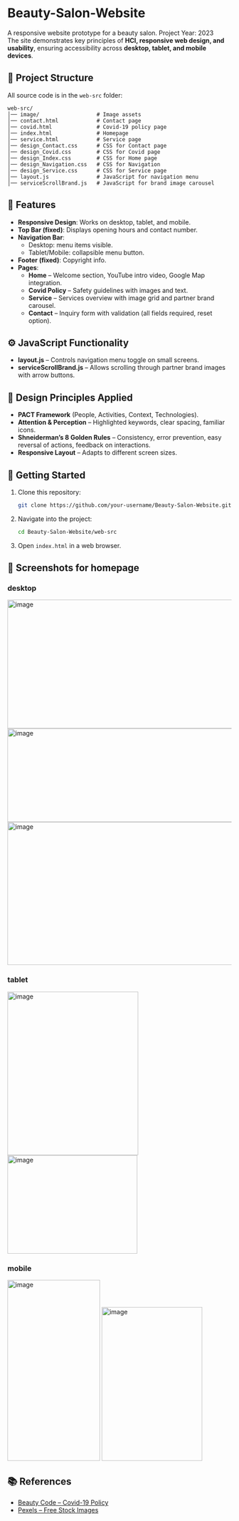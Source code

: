 # Beauty-Salon-Website
A responsive website prototype for a beauty salon. Project Year: 2023 <br>
The site demonstrates key principles of **HCI, responsive web design, and usability**, ensuring accessibility across **desktop, tablet, and mobile devices**.  

## 📂 Project Structure  
All source code is in the `web-src` folder:  
```
web-src/
│── image/                  # Image assets
│── contact.html            # Contact page
│── covid.html              # Covid-19 policy page
│── index.html              # Homepage
│── service.html            # Service page
│── design_Contact.css      # CSS for Contact page
│── design_Covid.css        # CSS for Covid page
│── design_Index.css        # CSS for Home page
│── design_Navigation.css   # CSS for Navigation
│── design_Service.css      # CSS for Service page
│── layout.js               # JavaScript for navigation menu
│── serviceScrollBrand.js   # JavaScript for brand image carousel
```

## 🎨 Features  
- **Responsive Design**: Works on desktop, tablet, and mobile.  
- **Top Bar (fixed)**: Displays opening hours and contact number.  
- **Navigation Bar**:  
  - Desktop: menu items visible.  
  - Tablet/Mobile: collapsible menu button.  
- **Footer (fixed)**: Copyright info.  
- **Pages**:  
  - **Home** – Welcome section, YouTube intro video, Google Map integration.  
  - **Covid Policy** – Safety guidelines with images and text.  
  - **Service** – Services overview with image grid and partner brand carousel.  
  - **Contact** – Inquiry form with validation (all fields required, reset option).  

## ⚙️ JavaScript Functionality  
- **layout.js** – Controls navigation menu toggle on small screens.  
- **serviceScrollBrand.js** – Allows scrolling through partner brand images with arrow buttons.  

## 📖 Design Principles Applied  
- **PACT Framework** (People, Activities, Context, Technologies).  
- **Attention & Perception** – Highlighted keywords, clear spacing, familiar icons.  
- **Shneiderman’s 8 Golden Rules** – Consistency, error prevention, easy reversal of actions, feedback on interactions.  
- **Responsive Layout** – Adapts to different screen sizes.  

## 🚀 Getting Started  
1. Clone this repository:  
   ```bash
   git clone https://github.com/your-username/Beauty-Salon-Website.git
   ```  
2. Navigate into the project:  
   ```bash
   cd Beauty-Salon-Website/web-src
   ```  
3. Open `index.html` in a web browser.  

## 📸 Screenshots for homepage 
<h3>desktop </h3>
<img width="712" height="289" alt="image" src="https://github.com/user-attachments/assets/bc713bf7-135c-4dac-8b64-5d506d7fc29e" />
<img width="709" height="210" alt="image" src="https://github.com/user-attachments/assets/ba12d52b-40b8-415a-88c1-7d8d122961ca" />
<img width="713" height="321" alt="image" src="https://github.com/user-attachments/assets/2f27effd-bd51-495e-a81b-d71090ae4626" />

<h3>tablet</h3>
<img width="294" height="367" alt="image" src="https://github.com/user-attachments/assets/70c30f1d-04a1-4e88-b97b-da75ab7701e9" />
<img width="292" height="221" alt="image" src="https://github.com/user-attachments/assets/9d9423ee-d0f9-4e8e-8783-4f7a177d723d" />

<h3>mobile</h3>
<img width="208" height="406" alt="image" src="https://github.com/user-attachments/assets/a5491714-8177-42bf-aae7-d931023471a3" />
<img width="226" height="345" alt="image" src="https://github.com/user-attachments/assets/31027527-5527-4ae2-b1af-745d00b7ec1f" />

## 📚 References  
- [Beauty Code – Covid-19 Policy](https://beautycodesalon.co.uk/covid-19/)  
- [Pexels – Free Stock Images](https://www.pexels.com/)  
